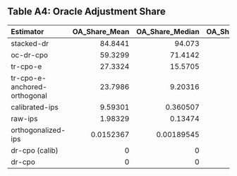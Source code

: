 ## Table A4: Oracle Adjustment Share

| Estimator                    |   OA_Share_Mean |   OA_Share_Median |   OA_Share_Max |   Coverage_Base |   Coverage_OA |   Coverage_Diff |
|:-----------------------------|----------------:|------------------:|---------------:|----------------:|--------------:|----------------:|
| stacked-dr                   |      84.8441    |       94.073      |       99.9406  |         40.9091 |       86.3636 |        45.4545  |
| oc-dr-cpo                    |      59.3299    |       71.4142     |       99.7188  |         58.6667 |       81.3333 |        22.6667  |
| tr-cpo-e                     |      27.3324    |       15.5705     |       98.3672  |         74.6667 |       86.6667 |        12       |
| tr-cpo-e-anchored-orthogonal |      23.7986    |        9.20316    |       97.9033  |         76      |       86.6667 |        10.6667  |
| calibrated-ips               |       9.59301   |        0.360507   |       90.1667  |         97.3333 |       97.3333 |         0       |
| raw-ips                      |       1.98329   |        0.13474    |       27.9019  |         98      |       99.3333 |         1.33333 |
| orthogonalized-ips           |       0.0152367 |        0.00189545 |        0.32305 |         99.3333 |       99.3333 |         0       |
| dr-cpo (calib)               |       0         |        0          |        0       |        100      |      100      |         0       |
| dr-cpo                       |       0         |        0          |        0       |        100      |      100      |         0       |